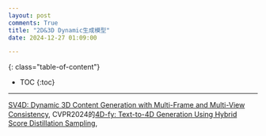 ```yaml
---
layout: post
comments: True
title: "2D&3D Dynamic生成模型"
date: 2024-12-27 01:09:00

---
```


<!--more-->

{: class="table-of-content"}
* TOC
{:toc}

---

[SV4D: Dynamic 3D Content Generation with Multi-Frame and Multi-View Consistency](https://sv4d.github.io/), CVPR2024的[4D-fy: Text-to-4D Generation Using Hybrid Score Distillation Sampling](https://sherwinbahmani.github.io/4dfy/), 

